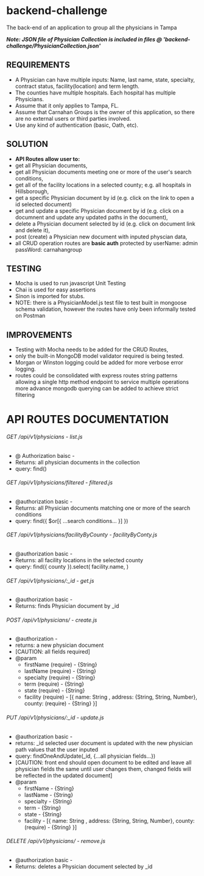 # backend-challenge
The back-end of an application to group all the physicians in Tampa


***Note: JSON file of Physician Collection is included in files @ 'backend-challenge/PhysicianCollection.json'***


## REQUIREMENTS
* A Physician can have multiple inputs: Name, last name, state, specialty, contract status, facility(location) and term length. 
* The counties have multiple hospitals. Each hospital has multiple Physicians.
* Assume that it only applies to Tampa, FL.
* Assume that Carnahan Groups is the owner of this application, so there are no external users or third parties involved.
* Use any kind of authentication (basic, Oath, etc).


## SOLUTION
- **API Routes allow user to:** 
- get all Physician documents, 
- get all Physician documents meeting one or more of the user's search conditions,
- get all of the facility locations in a selected county; e.g. all hospitals in Hillsborough,
- get a specific Physician document by id (e.g. click on the link to open a id selected document)
- get and update a specific Physician document by id (e.g. click on a documnent and update any updated paths in the document),
- delete a Physician document selected by id (e.g. click on document link and delete it),
- post (create) a Physician new document with inputed physcian data,
- all CRUD operation routes are **basic auth** protected by userName: admin passWord: carnahangroup


## TESTING
- Mocha is used to run javascript Unit Testing 
- Chai is used for easy assertions
- Sinon is imported for stubs.
- NOTE: there is a PhysicianModel.js test file to test built in mongoose schema validation, however the routes have only been informally tested on Postman

## IMPROVEMENTS
- Testing with Mocha needs to be added for the CRUD Routes,
- only the built-in MongoDB model validator required is being tested. 
- Morgan or Winston logging could be added for more verbose error logging.
- routes could be consolidated with express routes string patterns allowing a single http method endpoint to service multiple operations
more advance mongodb querying can be added to achieve strict filtering 



# API ROUTES DOCUMENTATION



###### GET /api/v1/physicians - list.js
- @ Authorization baisc -
- Returns: all physician documents in the collection
- query: find() 


###### GET /api/v1/physicians/filtered - filtered.js
- @authorization basic -
- Returns: all Physician documents matching one or more of the search conditions
- query: find({ $or[{ ...search conditions... }] })


###### GET /api/v1/physicians/facilityByCounty - facilityByConty.js
- @authorization basic -
- Returns: all facility locations in the selected county
- query: find({ county }).select( facility.name, )


###### GET /api/v1/physicians/:_id - get.js
- @authorization basic -
- Returns: finds Physician document by _id


###### POST /api/v1/physicians/ - create.js
- @authorization  -
- returns: a new physician document
- [CAUTION: all fields required]
- @param 
    - firstName (require) - {String}
    - lastName (require) - {String}
    - specialty (require) - {String}
    - term (require) - {String}
    - state (require) - {String}
    - facility (require) - [{ name: String , address: {String, String, Number}, county: (require) - {String} }]

###### PUT /api/v1/physicians/:_id - update.js
- @authorization basic -
- returns: _id selected user document is updated with the new physician path values that the user inputed
- query: findOneAndUpdate(_id, {...all physician fields...}) 
- [CAUTION: front end should open document to be edited and leave all physician fields the same until user changes them, changed fields  will be reflected in the updated document] 
- @param
    * firstName - {String}
    * lastName - {String}
    * specialty - {String}
    * term - {String}
    * state - {String}
    * facility - [{ name: String , address: {String, String, Number}, county: (require) - {String} }]


###### DELETE /api/v1/physicians/ - remove.js
- @authorization basic -
- Returns: deletes a Physician document selected by _id
